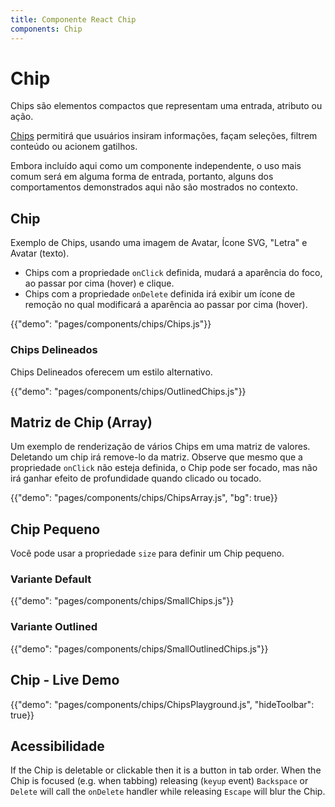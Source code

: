 ```yaml
---
title: Componente React Chip
components: Chip
---
```


# Chip

<p class="description">Chips são elementos compactos que representam uma entrada, atributo ou ação.</p>

[Chips](https://material.io/design/components/chips.html) permitirá que usuários insiram informações, façam seleções, filtrem conteúdo ou acionem gatilhos.

Embora incluído aqui como um componente independente, o uso mais comum será em alguma forma de entrada, portanto, alguns dos comportamentos demonstrados aqui não são mostrados no contexto.

## Chip

Exemplo de Chips, usando uma imagem de Avatar, Ícone SVG, "Letra" e Avatar (texto).

- Chips com a propriedade `onClick` definida, mudará a aparência do foco, ao passar por cima (hover) e clique.
- Chips com a propriedade `onDelete` definida irá exibir um ícone de remoção no qual modificará a aparência ao passar por cima (hover).

{{"demo": "pages/components/chips/Chips.js"}}

### Chips Delineados

Chips Delineados oferecem um estilo alternativo.

{{"demo": "pages/components/chips/OutlinedChips.js"}}

## Matriz de Chip (Array)

Um exemplo de renderização de vários Chips em uma matriz de valores. Deletando um chip irá remove-lo da matriz. Observe que mesmo que a propriedade `onClick` não esteja definida, o Chip pode ser focado, mas não irá ganhar efeito de profundidade quando clicado ou tocado.

{{"demo": "pages/components/chips/ChipsArray.js", "bg": true}}

## Chip Pequeno

Você pode usar a propriedade `size` para definir um Chip pequeno.

### Variante Default

{{"demo": "pages/components/chips/SmallChips.js"}}

### Variante Outlined

{{"demo": "pages/components/chips/SmallOutlinedChips.js"}}

## Chip - Live Demo

{{"demo": "pages/components/chips/ChipsPlayground.js", "hideToolbar": true}}

## Acessibilidade

If the Chip is deletable or clickable then it is a button in tab order. When the Chip is focused (e.g. when tabbing) releasing (`keyup` event) `Backspace` or `Delete` will call the `onDelete` handler while releasing `Escape` will blur the Chip.